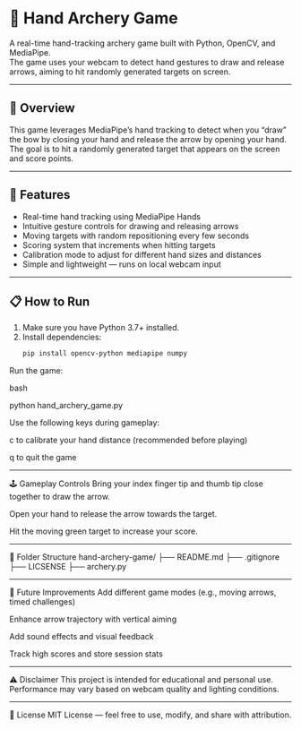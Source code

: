 # 🏹 Hand Archery Game

A real-time hand-tracking archery game built with Python, OpenCV, and MediaPipe.  
The game uses your webcam to detect hand gestures to draw and release arrows, aiming to hit randomly generated targets on screen.

---

## 🎯 Overview

This game leverages MediaPipe’s hand tracking to detect when you “draw” the bow by closing your hand and release the arrow by opening your hand. The goal is to hit a randomly generated target that appears on the screen and score points.

---

## 🚀 Features

- Real-time hand tracking using MediaPipe Hands  
- Intuitive gesture controls for drawing and releasing arrows  
- Moving targets with random repositioning every few seconds  
- Scoring system that increments when hitting targets  
- Calibration mode to adjust for different hand sizes and distances  
- Simple and lightweight — runs on local webcam input  

---

## 📋 How to Run

1. Make sure you have Python 3.7+ installed.  
2. Install dependencies:  
   ```bash
   pip install opencv-python mediapipe numpy
Run the game:

bash

python hand_archery_game.py

Use the following keys during gameplay:

  c to calibrate your hand distance (recommended before playing)

  q to quit the game

---

🕹 Gameplay Controls
Bring your index finger tip and thumb tip close together to draw the arrow.

Open your hand to release the arrow towards the target.

Hit the moving green target to increase your score.

---

📁 Folder Structure
hand-archery-game/
├── README.md
├── .gitignore
├── LICSENSE
├── archery.py

---

🎯 Future Improvements
  Add different game modes (e.g., moving arrows, timed challenges)
  
  Enhance arrow trajectory with vertical aiming
  
  Add sound effects and visual feedback
  
  Track high scores and store session stats

---

⚠️ Disclaimer
This project is intended for educational and personal use. Performance may vary based on webcam quality and lighting conditions.

---

🧾 License
MIT License — feel free to use, modify, and share with attribution.
